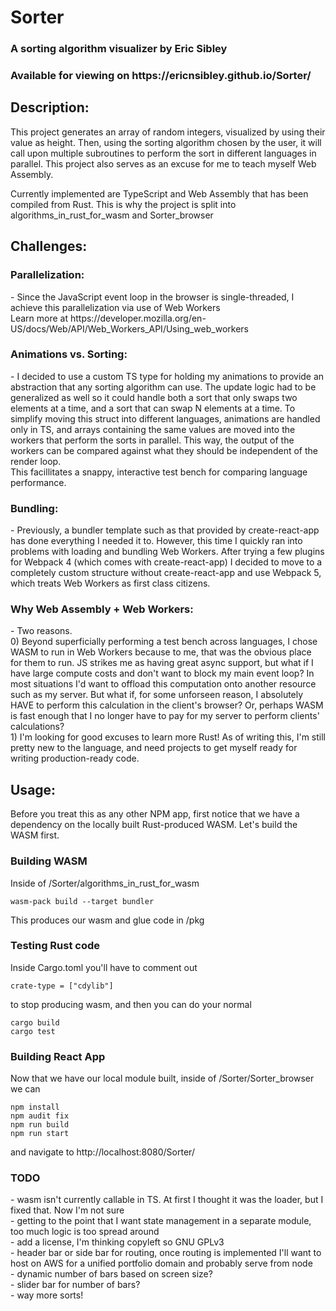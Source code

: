 <h1>Sorter</h1>

<h3>A sorting algorithm visualizer by Eric Sibley</h3>
<h3>Available for viewing on https://ericnsibley.github.io/Sorter/</h3>

<h2>Description:</h2>
<p>This project generates an array of random integers, visualized by using their value as height. Then, using the sorting algorithm chosen by the user, it will call upon multiple subroutines to perform the sort in different languages in parallel. This project also serves as an excuse for me to teach myself Web Assembly.</p>
<p>Currently implemented are TypeScript and Web Assembly that has been compiled from Rust. This is why the project is split into algorithms_in_rust_for_wasm and Sorter_browser</p>

<h2>Challenges:</h2>
<h3>Parallelization:</h3>
<p>- Since the JavaScript event loop in the browser is single-threaded, I achieve this parallelization via use of Web Workers <br>
Learn more at https://developer.mozilla.org/en-US/docs/Web/API/Web_Workers_API/Using_web_workers</p>
<h3>Animations vs. Sorting:</h3>
<p>- I decided to use a custom TS type for holding my animations to provide an abstraction that any sorting algorithm can use. The update logic had to be generalized as well so it could handle both a sort that only swaps two elements at a time, and a sort that can swap N elements at a time. To simplify moving this struct into different languages, animations are handled only in TS, and arrays containing the same values are moved into the workers that perform the sorts in parallel. This way, the output of the workers can be compared against what they should be independent of the render loop.  <br>
This facillitates a snappy, interactive test bench for comparing language performance.</p>
<h3>Bundling:</h3>
<p>- Previously, a bundler template such as that provided by create-react-app has done everything I needed it to. However, this time I quickly ran into problems with loading and bundling Web Workers. After trying a few plugins for Webpack 4 (which comes with create-react-app) I decided to move to a completely custom structure without create-react-app and use Webpack 5, which treats Web Workers as first class citizens.</p>
<h3>Why Web Assembly + Web Workers:</h3>
<p>- Two reasons. <br />
0) Beyond superficially performing a test bench across languages, I chose WASM to run in Web Workers because to me, that was the obvious place for them to run. JS strikes me as having great async support, but what if I have large compute costs and don't want to block my main event loop? In most situations I'd want to offload this computation onto another resource such as my server. But what if, for some unforseen reason, I absolutely HAVE to perform this calculation in the client's browser? Or, perhaps WASM is fast enough that I no longer have to pay for my server to perform clients' calculations? <br />
1) I'm looking for good excuses to learn more Rust! As of writing this, I'm still pretty new to the language, and need projects to get myself ready for writing production-ready code.
</p>

<h2>Usage:</h2>
<p>Before you treat this as any other NPM app, first notice that we have a dependency on the locally built Rust-produced WASM. Let's build the WASM first.</p>

<h3>Building WASM</h3>
<p>Inside of /Sorter/algorithms_in_rust_for_wasm

```
wasm-pack build --target bundler
```

This produces our wasm and glue code in /pkg
</p>
<h3>Testing Rust code</h3>
<p>Inside Cargo.toml you'll have to comment out 

```
crate-type = ["cdylib"]
```

to stop producing wasm, and then you can do your normal 

```
cargo build
cargo test
```
</p>
<h3>Building React App</h3>
<p>
Now that we have our local module built, inside of /Sorter/Sorter_browser we can 

```
npm install
npm audit fix
npm run build
npm run start
```

and navigate to http://localhost:8080/Sorter/
</p>

<h3>TODO</h3>
    - wasm isn't currently callable in TS. At first I thought it was the loader, but I fixed that. Now I'm not sure 
    <br>
    - getting to the point that I want state management in a separate module, too much logic is too spread around
    <br>
    - add a license, I'm thinking copyleft so GNU GPLv3
    <br>
    - header bar or side bar for routing, once routing is implemented I'll want to host on AWS for a unified portfolio domain and probably serve from node
    <br>
    - dynamic number of bars based on screen size? 
    <br>
    - slider bar for number of bars? 
    <br>
    - way more sorts! 
